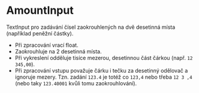 # AmountInput

TextInput pro zadávání čísel zaokrouhlených na dvě desetinná místa (například peněžní částky).

- Při zpracování vrací float.
- Zaokrouhluje na 2 desetinná místa.
- Při vykreslení odděluje tisíce mezerou, desetinnou část čárkou (např. `12 345,00`).
- Při zpracování vstupu považuje čárku i tečku za desetinný odělovač a ignoruje mezery. Tzn. zadání `123.4` je totéž co `123,4` nebo třeba `12 3 ,4` (nebo taky `123.40001` kvůli tomu zaokrouhlování).
